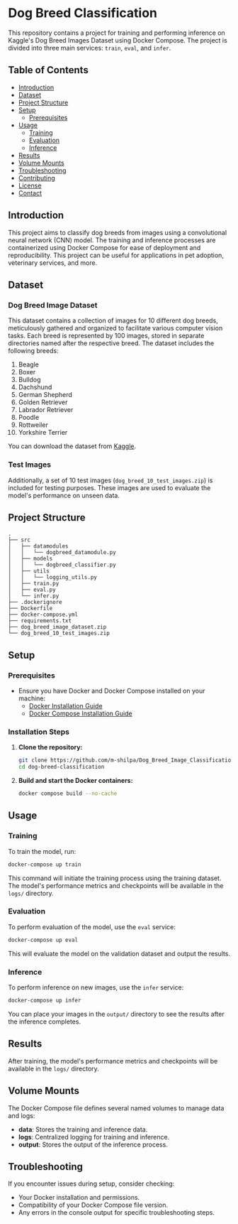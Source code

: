 # Dog Breed Classification

This repository contains a project for training and performing inference on Kaggle's Dog Breed Images Dataset using Docker Compose. The project is divided into three main services: `train`, `eval`, and `infer`.

## Table of Contents

- [Introduction](#introduction)
- [Dataset](#dataset)
- [Project Structure](#project-structure)
- [Setup](#setup)
  - [Prerequisites](#prerequisites)
- [Usage](#usage)
  - [Training](#training)
  - [Evaluation](#evaluation)
  - [Inference](#inference)
- [Results](#results)
- [Volume Mounts](#volume-mounts)
- [Troubleshooting](#troubleshooting)
- [Contributing](#contributing)
- [License](#license)
- [Contact](#contact)

## Introduction

This project aims to classify dog breeds from images using a convolutional neural network (CNN) model. The training and inference processes are containerized using Docker Compose for ease of deployment and reproducibility. This project can be useful for applications in pet adoption, veterinary services, and more.

## Dataset

### Dog Breed Image Dataset

This dataset contains a collection of images for 10 different dog breeds, meticulously gathered and organized to facilitate various computer vision tasks. Each breed is represented by 100 images, stored in separate directories named after the respective breed. The dataset includes the following breeds:

1. Beagle
2. Boxer
3. Bulldog
4. Dachshund
5. German Shepherd
6. Golden Retriever
7. Labrador Retriever
8. Poodle
9. Rottweiler
10. Yorkshire Terrier

You can download the dataset from [Kaggle](https://www.kaggle.com/datasets/khushikhushikhushi/dog-breed-image-dataset).

### Test Images

Additionally, a set of 10 test images (`dog_breed_10_test_images.zip`) is included for testing purposes. These images are used to evaluate the model's performance on unseen data.

## Project Structure

```
.
├── src
│   ├── datamodules
│   │   └── dogbreed_datamodule.py
│   ├── models
│   │   └── dogbreed_classifier.py
│   ├── utils
│   │   └── logging_utils.py
│   ├── train.py
│   ├── eval.py
│   └── infer.py
├── .dockerignore
├── Dockerfile
├── docker-compose.yml
├── requirements.txt
├── dog_breed_image_dataset.zip
└── dog_breed_10_test_images.zip
```

## Setup

### Prerequisites

- Ensure you have Docker and Docker Compose installed on your machine:
  - [Docker Installation Guide](https://docs.docker.com/get-docker/)
  - [Docker Compose Installation Guide](https://docs.docker.com/compose/install/)

### Installation Steps

1. **Clone the repository:**
   ```bash
   git clone https://github.com/m-shilpa/Dog_Breed_Image_Classification
   cd dog-breed-classification
   ```

2. **Build and start the Docker containers:**
   ```bash
   docker compose build --no-cache
   ```

## Usage

### Training

To train the model, run:
```bash
docker-compose up train
```
This command will initiate the training process using the training dataset. The model's performance metrics and checkpoints will be available in the `logs/` directory.

### Evaluation

To perform evaluation of the model, use the `eval` service:
```bash
docker-compose up eval
```
This will evaluate the model on the validation dataset and output the results.

### Inference

To perform inference on new images, use the `infer` service:
```bash
docker-compose up infer
```
You can place your images in the `output/` directory to see the results after the inference completes.



## Results

After training, the model's performance metrics and checkpoints will be available in the `logs/` directory.

## Volume Mounts

The Docker Compose file defines several named volumes to manage data and logs:

- **data**: Stores the training and inference data.
- **logs**: Centralized logging for training and inference.
- **output**: Stores the output of the inference process.

## Troubleshooting

If you encounter issues during setup, consider checking:
- Your Docker installation and permissions.
- Compatibility of your Docker Compose file version.
- Any errors in the console output for specific troubleshooting steps.
